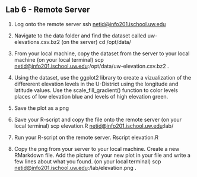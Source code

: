 ## Lab 6 - Remote Server

1. Log onto the remote server
ssh netid@info201.ischool.uw.edu

2. Navigate to the data folder and find the dataset called uw-elevations.csv.bz2
(on the server) cd /opt/data/

3. From your local machine, copy the dataset from the server to your local machine
(on your local terminal) scp netid@info201.ischool.uw.edu:/opt/data/uw-elevation.csv.bz2 .

4. Using the dataset, use the ggplot2 library to create a vizualization of the differerent elevation levels in the U-District using the longitude and latitude values. Use the scale_fill_gradient() function to color levels places of low elevation blue and levels of high elevation green. 

5. Save the plot as a png

6. Save your R-script and copy the file onto the remote server
(on your local terminal) scp elevation.R netid@info201.ischool.uw.edu:lab/

7. Run your R-script on the remote server. 
Rscript elevation.R

8. Copy the png from your server to your local machine. Create a new RMarkdown file. Add the picture of your new plot in your file and write a few lines about what you found. 
(on your local terminal) scp netid@info201.ischool.uw.edu:/lab/elevation.png .